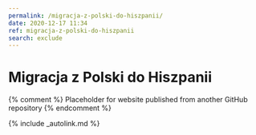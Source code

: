 ```yaml
---
permalink: /migracja-z-polski-do-hiszpanii/
date: 2020-12-17 11:34
ref: migracja-z-polski-do-hiszpanii
search: exclude
---
```


# Migracja z Polski do Hiszpanii

{% comment %}
Placeholder for website published from another GitHub repository
{% endcomment %}

{% include _autolink.md %}
